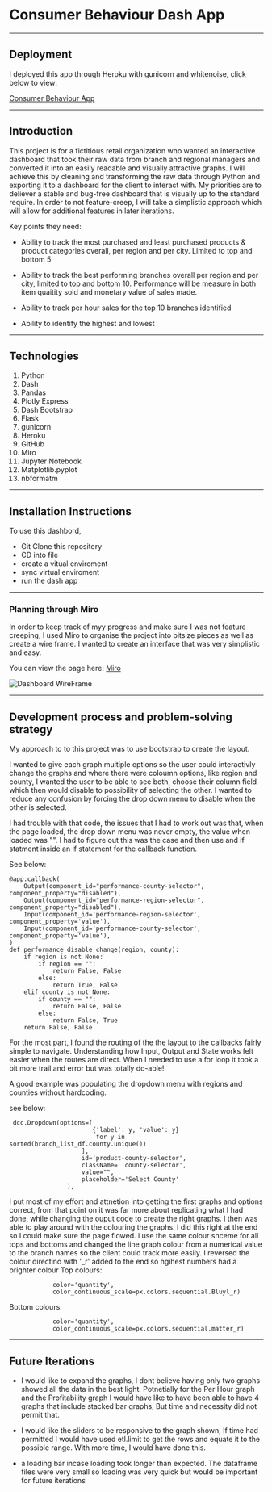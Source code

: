 # Consumer Behaviour Dash App

---

## Deployment

I deployed this app through Heroku with gunicorn and whitenoise, click below to view:

[Consumer Behaviour App](https://consumer-behaviour-dash-lees.herokuapp.com/)



---

## Introduction

This project is for a fictitious retail organization who wanted an interactive dashboard that took their raw data from branch and regional managers and converted it into an easily readable and visually attractive graphs. 
I will achieve this by cleaning and transforming the raw data through Python and exporting it to a dashboard for the client to interact with.
My priorities are to deliever a stable and bug-free dashboard that is visually up to the standard require. In order to not feature-creep, I will take a simplistic approach which will allow for additional features in later iterations.

Key points they need:
  - Ability to track the most purchased and least purchased products & product categories overall, per region and per city. Limited to top and bottom 5
  - Ability to track the best performing branches overall per region and per city, limited to top and bottom 10. Performance will be measure in both item quaitity sold and monetary value of sales made.

- Ability to track per hour sales for the top 10 branches identified

- Ability to identify the highest and lowest
---

## Technologies

1. Python
2. Dash
3. Pandas
4. Plotly Express
5. Dash Bootstrap
6. Flask
7. gunicorn
8. Heroku
9. GitHub
10. Miro
11. Jupyter Notebook
12. Matplotlib.pyplot
13. nbformatm


---

## Installation Instructions

To use this dashbord,
- Git Clone this repository
- CD into file
- create a vitual enviroment 
- sync virtual enviroment
- run the dash app 


 
---

### Planning through Miro

In order to keep track of myy progress and make sure I was not feature creeping, I used Miro to organise the project into bitsize pieces as well as create a wire frame. 
I wanted to create an interface that was very simplistic and easy. 

You can view the page here: [Miro](https://miro.com/app/board/uXjVOdLqfzg=/?invite_link_id=520433487136)

![Dashboard WireFrame](https://user-images.githubusercontent.com/86611109/145681108-ffbaa307-566b-4416-b679-fcfabde2c61e.png)


---

## Development process and problem-solving strategy

My approach to to this project was to use bootstrap to create the layout.

I wanted to give each graph multiple options so the user could interactivly change the graphs and where there were coloumn options, like region and county, I wanted the user to be able to see both, choose their column field which then would disable to possibility of selecting the other. I wanted to reduce any confusion by forcing the drop down menu to disable when the other is selected.

I had trouble with that code, the issues that I had to work out was that, when the page loaded, the drop down menu was never empty, the value when loaded was "". I had to figure out this was the case and then use and if statment inside an if statement for the callback function.

See below:

```
@app.callback(
    Output(component_id="performance-county-selector", component_property="disabled"),
    Output(component_id="performance-region-selector", component_property="disabled"),
    Input(component_id='performance-region-selector', component_property='value'),
    Input(component_id='performance-county-selector', component_property='value'),
)
def performance_disable_change(region, county):
    if region is not None:
        if region == "":
            return False, False
        else:
            return True, False
    elif county is not None:
        if county == "":
            return False, False
        else:
            return False, True
    return False, False

```

For the most part, I found the routing of the the layout to the callbacks fairly simple to navigate. Understanding how Input, Output and State works felt easier when the routes are direct. When I needed to use a for loop it took a bit more trail and error but was totally do-able!

A good example was populating the dropdown menu with regions and counties without hardcoding. 

see below:

```
 dcc.Dropdown(options=[
                       {'label': y, 'value': y}
                        for y in sorted(branch_list_df.county.unique())
                    ], 
                    id='product-county-selector',
                    className= 'county-selector',
                    value="",
                    placeholder='Select County'
                ),

```

I put most of my effort and attnetion into getting the first graphs and options correct, from that point on it was far more about replicating what I had done, while changing the ouput code to create the right graphs.
I then was able to play around with the colouring the graphs. I did this right at the end so I could make sure the page flowed. i use the same colour shceme for all tops and bottoms and changed the line graph colour from a numerical value to the branch names so the client could track more easily. I reversed the colour directino with '_r' added to the end so hgihest numbers had a brighter colour
Top colours:
```
            color='quantity',
            color_continuous_scale=px.colors.sequential.Bluyl_r)
```
Bottom colours:
```
            color='quantity',
            color_continuous_scale=px.colors.sequential.matter_r)
```

---

## Future Iterations

- I would like to expand the graphs, I dont believe having only two graphs showed all the data in the best light. Potnetially for the Per Hour graph and the Profitability graph I would have like to have been able to have 4 graphs that include stacked bar graphs, But time and necessity did not permit that.

- I would like the sliders to be responsive to the graph shown, If time had permitted I would have used etl.limit to get the rows and equate it to the possible range. With more time, I would have done this.

- a loading bar incase loading took longer than expected. The dataframe files were very small so loading was very quick but would be important for future iterations

